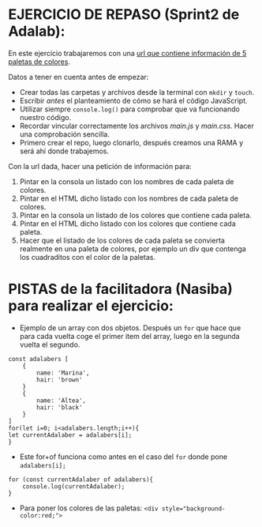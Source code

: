 # EJERCICIO DE REPASO (Sprint2 de Adalab):

En este ejercicio trabajaremos con una [url que contiene información de 5 paletas de colores](https://raw.githubusercontent.com/Adalab/dorcas-repaso-sprint2/master/data/palettes.json).

Datos a tener en cuenta antes de empezar:
- Crear todas las carpetas y archivos desde la terminal con `mkdir` y `touch`.
- Escribir *antes* el planteamiento de cómo se hará el código JavaScript.
- Utilizar siempre `console.log()` para comprobar que va funcionando nuestro código.
- Recordar vincular correctamente los archivos *main.js* y *main.css*. Hacer una comprobación sencilla.
- Primero crear el repo, luego clonarlo, después creamos una RAMA y será ahí donde trabajemos.

Con la url dada, hacer una petición de información para:
1. Pintar en la consola un listado con los nombres de cada paleta de colores.
2. Pintar en el HTML dicho listado con los nombres de cada paleta de colores.
3. Pintar en la consola un listado de los colores que contiene cada paleta.
4. Pintar en el HTML dicho listado con los colores que contiene cada paleta.
5. Hacer que el listado de los colores de cada paleta se convierta realmente en una paleta de colores, por ejemplo un div que contenga los cuadraditos con el color de la paletas.

# PISTAS de la facilitadora (Nasiba) para realizar el ejercicio:

- Ejemplo de un array con dos objetos. Después un `for` que hace que para cada vuelta coge el primer item del array, luego en la segunda vuelta el segundo.
```
const adalabers [
    {
        name: 'Marina',
        hair: 'brown'
    }
    {
        name: 'Altea',
        hair: 'black'
    }
]
for(let i=0; i<adalabers.length;i++){
let currentAdalaber = adalabers[i];
}
```

- Este for+of funciona como antes en el caso del `for` donde pone `adalabers[i];`
```
for (const currentAdalaber of adalabers){
    console.log(currentAdalaber); 
}
```

- Para poner los colores de las paletas: `<div style="background-color:red;">` 